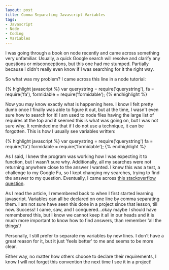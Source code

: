 ```yaml
---
layout: post
title: Comma Separating Javascript Variables
tags:
- Javascript
- Node
- Coding
- Variables
---
```


I was going through a book on node recently and came across something very unfamiliar. Usually, a quick Google search will resolve and clarify any questions or misconceptions, but this one had me stumped. Partially because I didn't really even know if I was searching for it the right way.

So what was my problem? I came across this line in a node tutorial:

{% highlight javascript %}
var querystring = require('querystring'), fa = require('fa'), formidable = require('formidable');
{% endhighlight  %}

Now you may know exactly what is happening here. I know I felt pretty dumb once I finally was able to figure it out, but at the time, I wasn't even sure how to search for it!  I am used to node files having the large list of requires at the top and it seemed this is what was going on, but I was not sure why. It reminded me that if I do not use a technique, it can be forgotten. This is how I usually see variables written:

{% highlight javascript %}
var querystring = require('querystring')
fa = require('fa')
formidable = require('formidable');
{% endhighlight %}

As I said, I knew the program was working how I was expecting it to function, but I wasn't sure why. Additionally, all my searches were not returning anywhere close to the answer I wanted. I knew this was a test, a challenge to my Google Fu, so I kept changing my searches, trying to find the answer to my question. Eventually, I came across [this stackoverflow question](http://stackoverflow.com/questions/21619413/comma-separation-in-javascript).

As I read the article, I remembered back to when I first started learning javascript. Variables can all be declared on one line by comma separating them. I am not sure have seen this done in a project since that lesson, till now. Success! I came, saw, and I conquered...okay maybe I should have remembered this, but I know we cannot keep it all in our heads and it is much more important to know how to find answers, than remember 'all the things'/

Personally, I still prefer to separate my variables by new lines. I don't have a great reason for it, but it just 'feels better' to me and seems to be more clear.

Either way, no matter how others choose to declare their requirements, I know I will not forget this convention the next time I see it in a project!
